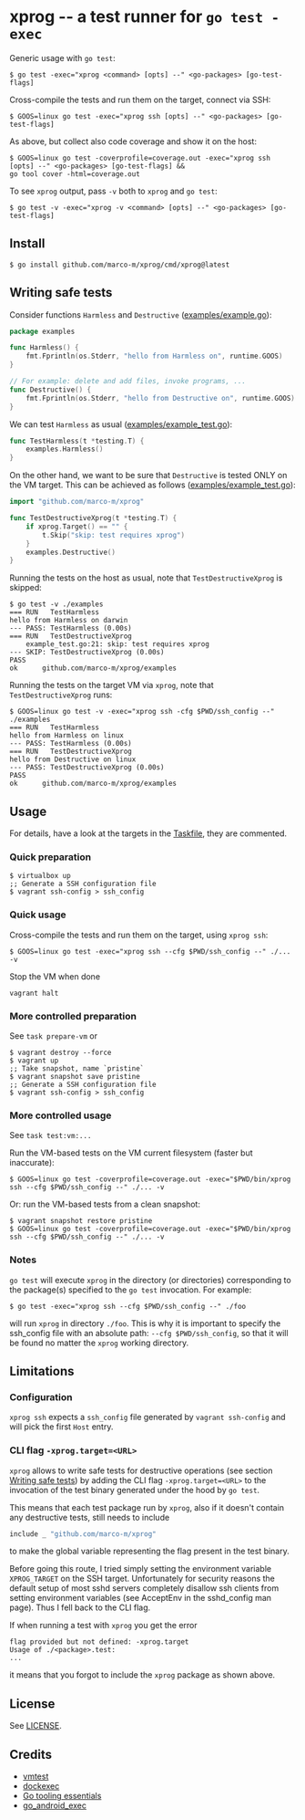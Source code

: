 # xprog -- a test runner for `go test -exec`

Generic usage with `go test`:

    $ go test -exec="xprog <command> [opts] --" <go-packages> [go-test-flags]

Cross-compile the tests and run them on the target, connect via SSH:

    $ GOOS=linux go test -exec="xprog ssh [opts] --" <go-packages> [go-test-flags]

As above, but collect also code coverage and show it on the host:

    $ GOOS=linux go test -coverprofile=coverage.out -exec="xprog ssh [opts] --" <go-packages> [go-test-flags] &&
    go tool cover -html=coverage.out

To see `xprog` output, pass `-v` both to `xprog` and `go test`:

    $ go test -v -exec="xprog -v <command> [opts] --" <go-packages> [go-test-flags]

## Install

```
$ go install github.com/marco-m/xprog/cmd/xprog@latest
```

## Writing safe tests

Consider functions `Harmless` and `Destructive` ([examples/example.go](examples/example.go)):

```go
package examples

func Harmless() {
	fmt.Fprintln(os.Stderr, "hello from Harmless on", runtime.GOOS)
}

// For example: delete and add files, invoke programs, ...
func Destructive() {
	fmt.Fprintln(os.Stderr, "hello from Destructive on", runtime.GOOS)
}
```

We can test `Harmless` as usual ([examples/example_test.go](examples/example_test.go)):

```go
func TestHarmless(t *testing.T) {
    examples.Harmless()
}
```

On the other hand, we want to be sure that `Destructive` is tested ONLY on the VM target. This can be achieved as follows ([examples/example_test.go](examples/example_test.go)):


```go
import "github.com/marco-m/xprog"

func TestDestructiveXprog(t *testing.T) {
    if xprog.Target() == "" {
        t.Skip("skip: test requires xprog")
    }
    examples.Destructive()
}
```

Running the tests on the host as usual, note that `TestDestructiveXprog` is skipped:

```
$ go test -v ./examples
=== RUN   TestHarmless
hello from Harmless on darwin
--- PASS: TestHarmless (0.00s)
=== RUN   TestDestructiveXprog
    example_test.go:21: skip: test requires xprog
--- SKIP: TestDestructiveXprog (0.00s)
PASS
ok      github.com/marco-m/xprog/examples
```

Running the tests on the target VM via `xprog`, note that `TestDestructiveXprog` runs:

```
$ GOOS=linux go test -v -exec="xprog ssh -cfg $PWD/ssh_config --" ./examples
=== RUN   TestHarmless
hello from Harmless on linux
--- PASS: TestHarmless (0.00s)
=== RUN   TestDestructiveXprog
hello from Destructive on linux
--- PASS: TestDestructiveXprog (0.00s)
PASS
ok      github.com/marco-m/xprog/examples
```

## Usage

For details, have a look at the targets in the [Taskfile](Taskfile.yml), they are commented.

### Quick preparation

```
$ virtualbox up
;; Generate a SSH configuration file
$ vagrant ssh-config > ssh_config
```

### Quick usage

Cross-compile the tests and run them on the target, using `xprog ssh`:

```
$ GOOS=linux go test -exec="xprog ssh --cfg $PWD/ssh_config --" ./... -v
```

Stop the VM when done

```
vagrant halt
```

### More controlled preparation

See `task prepare-vm` or

```
$ vagrant destroy --force
$ vagrant up
;; Take snapshot, name `pristine`
$ vagrant snapshot save pristine
;; Generate a SSH configuration file
$ vagrant ssh-config > ssh_config
```

### More controlled usage

See `task test:vm:...`

Run the VM-based tests on the VM current filesystem (faster but inaccurate):

```
$ GOOS=linux go test -coverprofile=coverage.out -exec="$PWD/bin/xprog ssh --cfg $PWD/ssh_config --" ./... -v
```

Or: run the VM-based tests from a clean snapshot:

```
$ vagrant snapshot restore pristine
$ GOOS=linux go test -coverprofile=coverage.out -exec="$PWD/bin/xprog ssh --cfg $PWD/ssh_config --" ./... -v
```

### Notes

`go test` will execute `xprog` in the directory (or directories) corresponding to the package(s) specified to the `go test` invocation. For example:

```
$ go test -exec="xprog ssh --cfg $PWD/ssh_config --" ./foo
```

will run `xprog` in directory `./foo`. This is why it is important to specify the ssh_config file with an absolute path: `--cfg $PWD/ssh_config`, so that it will be found no matter the `xprog` working directory.

## Limitations

### Configuration

`xprog ssh` expects a `ssh_config` file generated by `vagrant ssh-config` and will pick the first `Host` entry.

### CLI flag `-xprog.target=<URL>`

`xprog` allows to write safe tests for destructive operations (see section [Writing safe tests](#writing-safe-tests)) by adding the CLI flag `-xprog.target=<URL>` to the invocation of the test binary generated under the hood by `go test`.

This means that each test package run by `xprog`, also if it doesn't contain any destructive tests, still needs to include

```go
include _ "github.com/marco-m/xprog"
```

to make the global variable representing the flag present in the test binary.

Before going this route, I tried simply setting the environment variable `XPROG_TARGET` on the SSH target. Unfortunately for security reasons the default setup of most sshd servers completely disallow ssh clients from setting environment variables (see AcceptEnv in the sshd_config man page). Thus I fell back to the CLI flag.

If when running a test with `xprog` you get the error

```
flag provided but not defined: -xprog.target
Usage of ./<package>.test:
...
```

it means that you forgot to include the `xprog` package as shown above.

## License

See [LICENSE](LICENSE).

## Credits

- [vmtest](https://github.com/anatol/vmtest)
- [dockexec](https://github.com/mvdan/dockexec)
- [Go tooling essentials](https://rakyll.org/go-tool-flags/)
- [go_android_exec](https://github.com/golang/go/blob/master/misc/android/go_android_exec.go)
